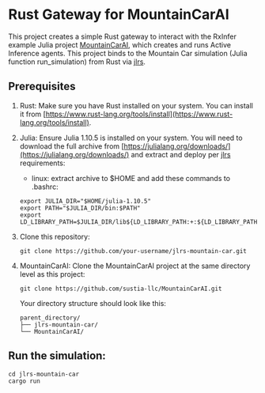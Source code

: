 # Rust Gateway for MountainCarAI

This project creates a simple Rust gateway to interact with the RxInfer example Julia project [MountainCarAI](https://github.com/sustia-llc/MountainCarAI), which creates and runs Active Inference agents. This project binds to the Mountain Car simulation (Julia function run_simulation) from Rust via [jlrs](https://github.com/Taaitaaiger/jlrs).

## Prerequisites

1. Rust: Make sure you have Rust installed on your system. You can install it from [https://www.rust-lang.org/tools/install](https://www.rust-lang.org/tools/install).

2. Julia: Ensure Julia 1.10.5 is installed on your system. You will need to download the full archive from [https://julialang.org/downloads/](https://julialang.org/downloads/) and extract and deploy per [jlrs](https://github.com/Taaitaaiger/jlrs) requirements:
   - linux:  extract archive to $HOME and add these commands to .bashrc:
   ```
   export JULIA_DIR="$HOME/julia-1.10.5"
   export PATH="$JULIA_DIR/bin:$PATH"
   export LD_LIBRARY_PATH=$JULIA_DIR/lib${LD_LIBRARY_PATH:+:${LD_LIBRARY_PATH}}
   ```

3. Clone this repository:
   ```
   git clone https://github.com/your-username/jlrs-mountain-car.git
   ```
4. MountainCarAI: Clone the MountainCarAI project at the same directory level as this project:

   ```
   git clone https://github.com/sustia-llc/MountainCarAI.git
   ```

   Your directory structure should look like this:

   ```
   parent_directory/
   ├── jlrs-mountain-car/
   └── MountainCarAI/
   ```

## Run the simulation: 
   ```
   cd jlrs-mountain-car
   cargo run
   ```